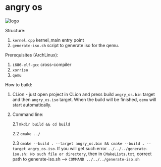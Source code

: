 # angry os

![logo](https://github.com/48d90782/angry_os/raw/master/angry_os.png)

Structure:
1. `kernel.cpp` kernel_main entry point
2. `generate-iso.sh` script to generate iso for the qemu.

Prerequisites (ArchLinux):
1. `i686-elf-gcc` cross-compiler
2. `xorriso`
3. `qemu`

How to build:
1. CLion - just open project in CLion and press build `angry_os.bin` target and then `angry_os.iso` target. When the build
   will be finished, `qemu` will start automatically. 
   
2. Command line:

   2.1 `mkdir build && cd build`
   
   2.2 `cmake ../`
   
   2.3 `cmake --build . --target angry_os.bin && cmake --build . --target angry_os.iso`. If you will get such error `../../../generate-iso.sh: No such file or directory`,
       then in `CMakeLists.txt`, correct path to generate-iso.sh --> `COMMAND ../../../generate-iso.sh`

